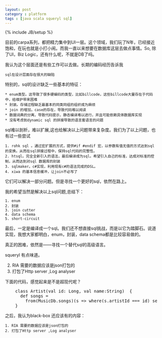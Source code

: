 ```yaml
---
layout: post
category : platform
tags : [java scala squeryl sql]
---
```

{% include JB/setup %}

目前的carpa系列，都把精力集中到UI一层。这个领域，我们玩了N年，已经接近饱和，在玩也就是小打小闹。而我一直以来想要在数据库这层去做点事情。So, 除了UI，Biz Logic，还有什么呢，不就是DB了吗。

我认为这个层面还是有些工作可以去做。长期的编码经历告诉我

	sql在设计层面存在很大的缺陷

特别的，sql的设计缺乏一些基本的特征：

	* enum类型。这导致了很多硬编码的类型，比如billcode，这些billcode大量存在于代码中，给维护带来困难
	* 封装。存储过程缺乏最基本的同类同组的组织成为麻烦
	* join 的增加，case的存在，导致代码难以阅读
	* 数据词典的分离，导致代码提示，静态编译难以进行，并且可能依赖具体数据库实现
	* 没有考虑到dynamic sql 的拼接导致的语言套语言的问题

sql难以剖析，难以扩展,这也给解决以上问题带来复杂度。我们为了以上问题，也有过一些尝试

	1. rohk sql 。通过宏扩展的方式，提供#if #endif 宏，以参数有值无值的方式达到sql的变换。从而在sql拼接过程中，保持sql代码的完整性。
	2. htsql。完全全新引入的语法，最后编译成为sql。希望引入自己的标准，达成对标准的控制，从而达到对sql 数据库的封装
	3. sqlmaker。c#实现，利用现有c#的语法完成的DSL。
	4. xiwa 的基本信息缓冲，让join不必写了

它们可以解决一部分问题。但是寻找一个更好的sql，依然在路上。

我的希望当然是解决以上sql问题,总结下：

	1. enum
	2. 封装
	3. join cutter
	4. data schema
	5. short-circuit

最后，一定是编译成一个sql。我们还不想直接sql挑战，而是以它为踏脚石。说道实现，我想大家都明白，enum，封装，data schema都是比较容易做的。

真正的困难，依然是——寻找一个替代sql的高级语言。

squeryl 有点味道。


2. RIA 需要的数据应该是json打包的
3. 打包了Http server ,Log analyser

下面的代码，感觉起来是不是超现代呢？

<pre>
	class Artist(val id: Long, val name:String)  {	   
	  def songs = 
	    from(MusicDb.songs)(s => where(s.artistId === id) select(s))
	}
</pre>

之后，我认为black-box 还应该有的内容：

	1. RIA 需要的数据应该是json打包的
	2. 打包了Http server ,Log analyser
